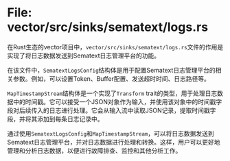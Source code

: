 # File: vector/src/sinks/sematext/logs.rs

在Rust生态的vector项目中，`vector/src/sinks/sematext/logs.rs`文件的作用是实现了将日志数据发送到Sematext日志管理平台的功能。

在该文件中，`SematextLogsConfig`结构体是用于配置Sematext日志管理平台的相关参数。例如，可以设置Token、Buffer配置、发送超时时间、日志路径等。

`MapTimestampStream`结构体是一个实现了`Transform` trait的类型，用于处理日志数据中的时间戳。它可以接受一个JSON对象作为输入，并使用该对象中的时间戳字段对后续传入的日志进行处理。它会从输入流中读取JSON记录，提取时间戳字段，并将其添加到每条日志记录中。

通过使用`SematextLogsConfig`和`MapTimestampStream`，可以将日志数据发送到Sematext日志管理平台，并对日志数据进行处理和转换。这样，用户可以更好地管理和分析日志数据，以便进行故障排查、监控和其他分析工作。

